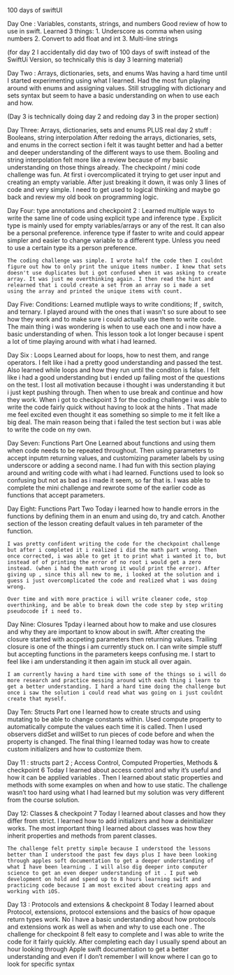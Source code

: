 100 days of swiftUI

Day One : Variables, constants, strings, and numbers
    Good review of how to use in swift. Learned 3 things:
        1. Underscore as comma when using numbers
        2. Convert to add float and int 
        3. Multi-line strings
       
(for day 2 I accidentally did day two of 100 days of swift instead of the SwiftUi Version, so technically this is day 3 learning material)

Day Two : Arrays, dictionaries, sets, and enums
    Was having a hard time until I started experimenting using what I learned.
    Had the most fun playing around with enums and assigning values.
    Still struggling with dictionary and sets syntax but seem to have a basic understanding on when to use each and how.
    
(Day 3 is technically doing day 2 and redoing day 3 in the proper section)

Day Three: Arrays, dictionaries, sets and enums PLUS real day 2 stuff : Booleans, string interpolation
    After redoing the arrays, dictionaries, sets, and enums in the correct section i felt it was taught better and had a better and deeper understanding of the different ways to use them.
    Booling and string interpolation felt more like a review because of my basic understanding on those things already. 
    The checkpoint / mini code challenge was fun. At first i overcomplicated it trying to get user input and creating an empty variable. After just breaking it down, it was only 3 lines of code and very simple. I need to get used to logical thinking and maybe go back and review my old book on programming logic.

Day Four: type annotations and checkpoint 2 :
    Learned multiple ways to write the same line of code using explicit type and inference type . Explicit type is mainly used for empty variables/arrays or any of the rest. It can also be a personal preference. inference type if faster to write and could appear simpler and easier to change variable to a different type. Unless you need to use a certain type its a person preference.

    The coding challenge was simple. I wrote half the code then I couldnt figure out how to only print the unique items number. I knew that sets doesn't use duplicates but i got confused when it was asking to create array. It was just me overthinking again. I then read the hint and relearned that i could create a set from an array so i made a set using the array and printed the unique items with count.

Day Five: Conditions:
    Learned mutliple ways to write conditions; If , switch, and ternary.
    I played around with the ones that i wasn't so sure about to see how they work and to make sure i could actually use them to write code. The main thing i was wondering is when to use each one and i now have a basic understanding of when. This lesson took a lot longer because i spent a lot of time playing around with what i had learned.

    
Day Six : Loops
    Learned about for loops, how to nest them, and range operators. I felt like i had a pretty good understanding and passed the test. Also learned while loops and how they run until the conditon is false. I felt like i had a good understanding but i ended up failing most of the questions on the test. I lost all motivation because i thought i was understanding it but i just kept pushing through. Then when to use break and continue and how they work. 
    When i got to checkpoint 3 for the coding challenge i was able to write the code fairly quick without having to look at the hints . That made me feel excited even thought it eas something so simple to me it felt like a big deal. The main reason being that i failed the test section but i was able to write the code on my own.

Day Seven: Functions Part One
    Learned about functions and using them when code needs to be repeated throughout. Then using parameters to accept inputm returning values, and customizing parameter labels by using underscore or adding a second name. I had fun with this section playing around and writing code with what i had learned. Functions used to look so confusing but not as bad as i made it seem, so far that is. I was able to complete the mini challenge and rewrote some of the earlier code as functions that accept parameters.

Day Eight: Functions Part Two
    Today i learned how to handle errors in the functions by defining them in an enum and using do, try and catch. Another section of the lesson creating default values in teh parameter of the function.

    I was pretty confident writing the code for the checkpoint challenge but after i completed it i realized i did the math part wrong. Then once corrected, i was able to get it to print what i wanted it to, but instead of of printing the error of no root i would get a zero instead. (when i had the math wrong it would print the error). After giving up , since this all new to me, i looked at the solution and i guess i just overcomplicated the code and realized what i was doing wrong.

    Over time and with more practice i will write cleaner code, stop overthinking, and be able to break down the code step by step writing pseudocode if i need to.

Day Nine: Closures
    Tpday i learned about how to make and use closures and why they are important to know about in swift. After creating the closure started with accpeting parameters then returning values. Trailing closure is one of the things i am currently stuck on. I can write simple stuff but accepting functions in the parameters keeps confusing me. I start to feel like i am understanding it then again im stuck all over again. 

    I am currently having a hard time with some of the things so i will do more research and practice messing around with each thing i learn to get a better understanding. I hard a hard time doing the challenge but once i saw the solution i could read what was going on i just couldnt create that myself. 

Day Ten: Structs Part one
	I learned how to create structs and using mutating to be able to change constants within. Used compute property to automatically compute the values each time it is called. Then I used observers didSet and willSet to run pieces of code before and when the property is changed. The final thing I learned today was how to create custom initializers and how to customize them.

Day 11 : structs part 2 ; Access Control, Computed Properties, Methods & checkpoint 6
	Today I learned about access control and why it’s useful and how it can be applied variables . Then I learned about static properties and methods with some examples on when and how to use static.  The challenge wasn’t too hard using what I had learned but my solution was very different from the course solution. 

Day 12: Classes & checkpoint 7 
    Today I learned about classes and how they differ from strict. I learned how to add initializers and how a deinitializer works. The most important thing I learned about classes was how they inherit properties and methods from parent classes. 
	
    The challenge felt pretty simple because I understood the lessons better than I understood the past few days plus I have been looking through apples soft documentation to get a deeper understanding of what I have been learning . I will also dig deeper into computer science to get an even deeper understanding of it . I put web development on hold and spend up to 8 hours learning swift and practicing code because I am most excited about creating apps and working with iOS.     

Day 13 : Protocols and extensions & checkpoint 8 
    Today I learned about Protocol, extensions, protocol extensions and the basics of how opaque return types work. No I have a basic understanding about how protocols and extensions work as well as when and why to use each one . The challenge for checkpoint 8 felt easy to complete and I was able to write the code for it fairly quickly. After completing each day I usually spend about an hour looking through Apple swift documentation to get a better understanding and even if I don’t remember I will know where I can go to look for specific syntax 